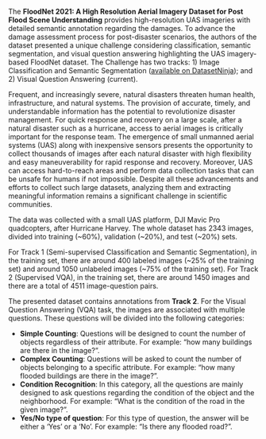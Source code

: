 The **FloodNet 2021: A High Resolution Aerial Imagery Dataset for Post Flood Scene Understanding** provides high-resolution UAS imageries with detailed semantic annotation regarding the damages. To advance the damage assessment process for post-disaster scenarios, the authors of the dataset presented a unique challenge considering classification, semantic segmentation, and visual question answering highlighting the UAS imagery-based FloodNet dataset. The Challenge has two tracks: 1) Image Classification and Semantic Segmentation ([available on DatasetNinja](https://datasetninja.com/floodnet)); and 2) Visual Question Answering (current).

Frequent, and increasingly severe, natural disasters threaten human health, infrastructure, and natural systems. The provision of accurate, timely, and understandable information has the potential to revolutionize disaster management. For quick response and recovery on a large scale, after a natural disaster such as a hurricane, access to aerial images is critically important for the response team. The emergence of small unmanned aerial systems (UAS) along with inexpensive sensors presents the opportunity to collect thousands of images after each natural disaster with high flexibility and easy maneuverability for rapid response and recovery. Moreover, UAS can access hard-to-reach areas and perform data collection tasks that can be unsafe for humans if not impossible. Despite all these advancements and efforts to collect such large datasets, analyzing them and extracting meaningful information remains a significant challenge in scientific communities.

The data was collected with a small UAS platform, DJI Mavic Pro quadcopters, after Hurricane Harvey. The whole dataset has 2343 images, divided into training (~60%), validation (~20%), and test (~20%) sets.

For Track 1 (Semi-supervised Classification and Semantic Segmentation), in the training set, there are around 400 labeled images (~25% of the training set) and around 1050 unlabeled images (~75% of the training set). For Track 2 (Supervised VQA), in the training set, there are around 1450 images and there are a total of 4511 image-question pairs.

The presented dataset contains annotations from **Track 2**. For the Visual Question Answering (VQA) task, the images are associated with multiple questions. These questions will be divided into the following categories:

* **Simple Counting**: Questions will be designed to count the number of objects regardless of their attribute. For example: “how many buildings are there in the image?”.
* **Complex Counting**: Questions will be asked to count the number of objects belonging to a specific attribute. For example: “how many flooded buildings are there in the image?”.
* **Condition Recognition**: In this category, all the questions are mainly designed to ask questions regarding the condition of the object and the neighborhood. For example: “What is the condition of the road in the given image?”.
* **Yes/No type of question**: For this type of question, the answer will be either a ‘Yes’ or a ‘No’. For example: “Is there any flooded road?”.


